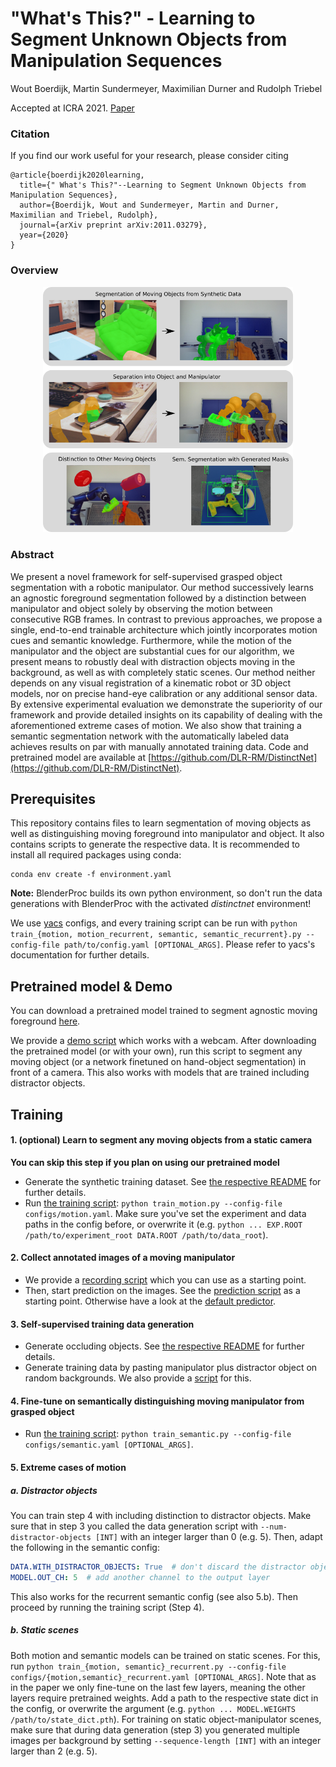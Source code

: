 # "What's This?" - Learning to Segment Unknown Objects from Manipulation Sequences

Wout Boerdijk, Martin Sundermeyer, Maximilian Durner and Rudolph Triebel

Accepted at ICRA 2021. [Paper](https://arxiv.org/abs/2011.03279)

### Citation

If you find our work useful for your research, please consider citing

```
@article{boerdijk2020learning,
  title={" What's This?"--Learning to Segment Unknown Objects from Manipulation Sequences},
  author={Boerdijk, Wout and Sundermeyer, Martin and Durner, Maximilian and Triebel, Rudolph},
  journal={arXiv preprint arXiv:2011.03279},
  year={2020}
}
```

### Overview

<p align="center">
<img src='resources/cover.png' width='400'>
<p>


### Abstract

We present a novel framework for self-supervised grasped object segmentation 
with a robotic manipulator. Our method successively learns an agnostic foreground segmentation
followed by a distinction between manipulator and object solely by
observing the motion between consecutive RGB frames.
In contrast to previous approaches, we propose a single, end-to-end
trainable architecture which jointly incorporates motion cues and
semantic knowledge. Furthermore, while the motion of the manipulator and the object are
substantial cues for our algorithm, we present means to robustly deal
with distraction objects moving in the background, as well as with
completely static scenes. Our method
neither depends on any visual registration of a kinematic robot or 3D object models, nor on precise
hand-eye calibration or any additional sensor data.
By extensive experimental evaluation we demonstrate the superiority of
our framework and provide detailed insights on its capability of
dealing with the aforementioned extreme cases of motion. 
We also show that training a semantic segmentation network with the automatically labeled data achieves results on par with manually annotated training data.
Code and pretrained model are available at [https://github.com/DLR-RM/DistinctNet](https://github.com/DLR-RM/DistinctNet).

## Prerequisites

This repository contains files to learn segmentation of moving objects as well as distinguishing moving foreground into manipulator and object.
It also contains scripts to generate the respective data.
It is recommended to install all required packages using conda:

```
conda env create -f environment.yaml
```

**Note:** BlenderProc builds its own python environment, so don't run the data generations with BlenderProc with the activated _distinctnet_ environment!

We use [yacs](https://github.com/rbgirshick/yacs) configs, and every training script can be run with `python train_{motion, motion_recurrent, semantic, semantic_recurrent}.py --config-file path/to/config.yaml [OPTIONAL_ARGS]`.
Please refer to yacs's documentation for further details.

## Pretrained model & Demo

You can download a pretrained model trained to segment agnostic moving foreground [here](https://drive.google.com/file/d/1tWoSG8wyHqZ2kZQNgyb9KaOTioW5kc9w/view?usp=sharing).

We provide a [demo script](demo.py) which works with a webcam. After downloading the pretrained model (or with your own), run this script to segment any moving object (or a network finetuned on hand-object segmentation) in front of a camera.
This also works with models that are trained including distractor objects.

## Training

#### 1. (optional) Learn to segment any moving objects from a static camera

**You can skip this step if you plan on using our pretrained model**

- Generate the synthetic training dataset. See [the respective README](blenderproc/motion_dataset/README.md) for further details.
- Run [the training script](train_motion.py): `python train_motion.py --config-file configs/motion.yaml`. 
Make sure you've set the experiment and data paths in the config before, or overwrite it (e.g. `python ... EXP.ROOT /path/to/experiment_root DATA.ROOT /path/to/data_root`).

#### 2. Collect annotated images of a moving manipulator

- We provide a [recording script](record.py) which you can use as a starting point.
- Then, start prediction on the images. See the [prediction script](predict.py) as a starting point. 
Otherwise have a look at the [default predictor](predictor.py).

#### 3. Self-supervised training data generation

- Generate occluding objects. See [the respective README](blenderproc/occluding_objects/README.md) for further details.
- Generate training data by pasting manipulator plus distractor object on random backgrounds. 
We also provide a [script](gen/generate_training_data.py) for this.

#### 4. Fine-tune on semantically distinguishing moving manipulator from grasped object

- Run [the training script](train_semantic.py): `python train_semantic.py --config-file configs/semantic.yaml [OPTIONAL_ARGS]`.

#### 5. Extreme cases of motion

##### a. Distractor objects

You can train step 4 with including distinction to distractor objects.
Make sure that in step 3 you called the data generation script with `--num-distractor-objects [INT]` with an integer larger than 0 (e.g. 5).
Then, adapt the following in the semantic config:
```yaml
DATA.WITH_DISTRACTOR_OBJECTS: True  # don't discard the distractor objects during loading
MODEL.OUT_CH: 5  # add another channel to the output layer
```
This also works for the recurrent semantic config (see also 5.b).
Then proceed by running the training script (Step 4).

##### b. Static scenes

Both motion and semantic models can be trained on static scenes. 
For this, run `python train_{motion, semantic}_recurrent.py --config-file configs/{motion,semantic}_recurrent.yaml [OPTIONAL_ARGS]`.
Note that as in the paper we only fine-tune on the last few layers, meaning the other layers require pretrained weights.
Add a path to the respective state dict in the config, or overwrite the argument (e.g. `python ... MODEL.WEIGHTS /path/to/state_dict.pth`).
For training on static object-manipulator scenes, make sure that during data generation (step 3) you generated multiple images per background by setting `--sequence-length [INT]` with an integer larger than 2 (e.g. 5).
